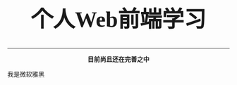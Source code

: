 <div style="text-align: center">
  <h1 style="font-family: 'Kaiti TC',fangsong; font-size: 50px">个人Web前端学习</h1>
</div>
<hr>
<p align="center" color=""><b>目前尚且还在完善之中</b></p>
<font face="微软雅黑">我是微软雅黑</font>
